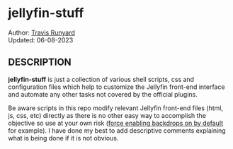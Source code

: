 # jellyfin-stuff

Author: [Travis Runyard](travisrunyard@gmail.com)<br>
Updated: 06-08-2023


## DESCRIPTION

**jellyfin-stuff** is just a collection of various shell scripts, css and configuration files which help to customize the Jellyfin front-end interface and automate any other tasks not covered by the official plugins.


Be aware scripts in this repo modify relevant Jellyfin front-end files (html, js, css, etc) directly as there is no other easy way to accomplish the objective so use at your own risk ([force enabling backdrops on by default](https://github.com/visualblind/jellyfin-stuff/blob/master/shell-scripts/jellyfin-backdrops-enable.sh) for example). I have done my best to add descriptive comments explaining what is being done if it is not obvious.



